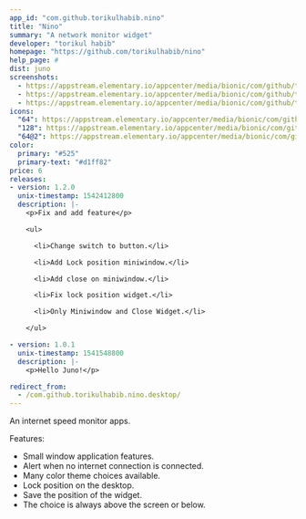 ```yaml
---
app_id: "com.github.torikulhabib.nino"
title: "Nino"
summary: "A network monitor widget"
developer: "torikul habib"
homepage: "https://github.com/torikulhabib/nino"
help_page: #
dist: juno
screenshots:
  - https://appstream.elementary.io/appcenter/media/bionic/com/github/torikulhabib.nino/10278CC4525F38252B3FBF2382B2FF37/screenshots/image-1_orig.png
  - https://appstream.elementary.io/appcenter/media/bionic/com/github/torikulhabib.nino/10278CC4525F38252B3FBF2382B2FF37/screenshots/image-2_orig.png
  - https://appstream.elementary.io/appcenter/media/bionic/com/github/torikulhabib.nino/10278CC4525F38252B3FBF2382B2FF37/screenshots/image-3_orig.png
icons:
  "64": https://appstream.elementary.io/appcenter/media/bionic/com/github/torikulhabib.nino/10278CC4525F38252B3FBF2382B2FF37/icons/64x64/com.github.torikulhabib.nino_com.github.torikulhabib.nino.png
  "128": https://appstream.elementary.io/appcenter/media/bionic/com/github/torikulhabib.nino/10278CC4525F38252B3FBF2382B2FF37/icons/128x128/com.github.torikulhabib.nino_com.github.torikulhabib.nino.png
  "64@2": https://appstream.elementary.io/appcenter/media/bionic/com/github/torikulhabib.nino/10278CC4525F38252B3FBF2382B2FF37/icons/64x64@2/com.github.torikulhabib.nino_com.github.torikulhabib.nino.png
color:
  primary: "#525"
  primary-text: "#d1ff82"
price: 6
releases:
- version: 1.2.0
  unix-timestamp: 1542412800
  description: |-
    <p>Fix and add feature</p>

    <ul>

      <li>Change switch to button.</li>

      <li>Add Lock position miniwindow.</li>

      <li>Add close on miniwindow.</li>

      <li>Fix lock position widget.</li>

      <li>Only Miniwindow and Close Widget.</li>

    </ul>

- version: 1.0.1
  unix-timestamp: 1541548800
  description: |-
    <p>Hello Juno!</p>

redirect_from:
  - /com.github.torikulhabib.nino.desktop/
---
```

<p>An internet speed monitor apps.</p>
<p>Features:</p>
<ul>
  <li>Small window application features.</li>
  <li>Alert when no internet connection is connected.</li>
  <li>Many color theme choices available.</li>
  <li>Lock position on the desktop.</li>
  <li>Save the position of the widget.</li>
  <li>The choice is always above the screen or below.</li>
</ul>
<p></p>
